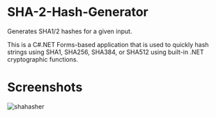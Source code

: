 SHA-2-Hash-Generator
====================

Generates SHA1/2 hashes for a given input. 

This is a C#.NET Forms-based application that is used to quickly hash strings using SHA1, SHA256, SHA384, or SHA512 using built-in .NET cryptographic functions.

Screenshots
====================

![shahasher](https://cloud.githubusercontent.com/assets/7462135/5305651/86ae0fa2-7bcb-11e4-8937-746e3a7e8800.png)
